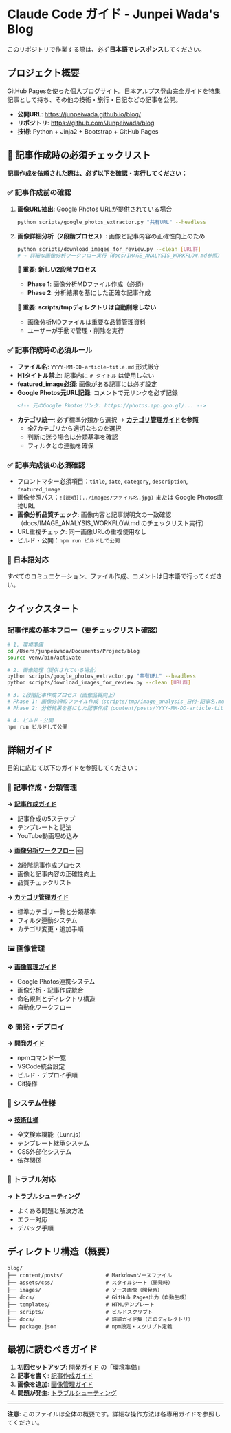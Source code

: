 # Claude Code ガイド - Junpei Wada's Blog

このリポジトリで作業する際は、必ず**日本語でレスポンス**してください。

## プロジェクト概要

GitHub Pagesを使った個人ブログサイト。日本アルプス登山完全ガイドを特集記事として持ち、その他の技術・旅行・日記などの記事を公開。

- **公開URL**: https://junpeiwada.github.io/blog/
- **リポジトリ**: https://github.com/Junpeiwada/blog
- **技術**: Python + Jinja2 + Bootstrap + GitHub Pages

## 🚨 記事作成時の必須チェックリスト

**記事作成を依頼された際は、必ず以下を確認・実行してください：**

### ✅ 記事作成前の確認
1. **画像URL抽出**: Google Photos URLが提供されている場合
   ```bash
   python scripts/google_photos_extractor.py "共有URL" --headless
   ```

2. **画像詳細分析（2段階プロセス）**: 画像と記事内容の正確性向上のため
   ```bash
   python scripts/download_images_for_review.py --clean [URL群]
   # → 詳細な画像分析ワークフロー実行（docs/IMAGE_ANALYSIS_WORKFLOW.md参照）
   ```
   
   **🔄 重要: 新しい2段階プロセス**
   - **Phase 1**: 画像分析MDファイル作成（必須）
   - **Phase 2**: 分析結果を基にした正確な記事作成
   
   **📁 重要: scripts/tmpディレクトリは自動削除しない**
   - 画像分析MDファイルは重要な品質管理資料
   - ユーザーが手動で管理・削除を実行

### ✅ 記事作成時の必須ルール
- **ファイル名**: `YYYY-MM-DD-article-title.md` 形式厳守
- **H1タイトル禁止**: 記事内に `# タイトル` は使用しない
- **featured_image必須**: 画像がある記事には必ず設定
- **Google Photos元URL記録**: コメントで元リンクを必ず記録
  ```markdown
  <!-- 元のGoogle Photosリンク: https://photos.app.goo.gl/... -->
  ```
- **カテゴリ統一**: 必ず標準分類から選択 → **[カテゴリ管理ガイド](docs/CATEGORY_GUIDE.md)を参照**
  - 全7カテゴリから適切なものを選択
  - 判断に迷う場合は分類基準を確認
  - フィルタとの連動を確保

### ✅ 記事完成後の必須確認
- フロントマター必須項目：`title`, `date`, `category`, `description`, `featured_image`
- 画像参照パス：`![説明](../images/ファイル名.jpg)` または Google Photos直接URL
- **画像分析品質チェック**: 画像内容と記事説明文の一致確認（docs/IMAGE_ANALYSIS_WORKFLOW.md のチェックリスト実行）
- URL重複チェック: 同一画像URLの重複使用なし
- ビルド・公開：`npm run ビルドして公開`

### 🔄 日本語対応
すべてのコミュニケーション、ファイル作成、コメントは日本語で行ってください。

## クイックスタート

### 記事作成の基本フロー（要チェックリスト確認）
```bash
# 1. 環境準備
cd /Users/junpeiwada/Documents/Project/blog
source venv/bin/activate

# 2. 画像処理（提供されている場合）
python scripts/google_photos_extractor.py "共有URL" --headless
python scripts/download_images_for_review.py --clean [URL群]

# 3. 2段階記事作成プロセス（画像品質向上）
# Phase 1: 画像分析MDファイル作成（scripts/tmp/image_analysis_日付-記事名.md）
# Phase 2: 分析結果を基にした記事作成（content/posts/YYYY-MM-DD-article-title.md）

# 4. ビルド・公開
npm run ビルドして公開
```

## 詳細ガイド

目的に応じて以下のガイドを参照してください：

### 📝 記事作成・分類管理
**→ [記事作成ガイド](docs/ARTICLE_GUIDE.md)**
- 記事作成の5ステップ
- テンプレートと記法
- YouTube動画埋め込み

**→ [画像分析ワークフロー](docs/IMAGE_ANALYSIS_WORKFLOW.md)** 🆕
- 2段階記事作成プロセス
- 画像と記事内容の正確性向上
- 品質チェックリスト

**→ [カテゴリ管理ガイド](docs/CATEGORY_GUIDE.md)**  
- 標準カテゴリ一覧と分類基準
- フィルタ連動システム
- カテゴリ変更・追加手順

### 🖼️ 画像管理
**→ [画像管理ガイド](docs/IMAGE_GUIDE.md)**
- Google Photos連携システム
- 画像分析・記事作成統合
- 命名規則とディレクトリ構造
- 自動化ワークフロー

### ⚙️ 開発・デプロイ
**→ [開発ガイド](docs/DEVELOPMENT.md)**
- npmコマンド一覧
- VSCode統合設定
- ビルド・デプロイ手順
- Git操作

### 🔧 システム仕様
**→ [技術仕様](docs/SYSTEM_SPECS.md)**
- 全文検索機能（Lunr.js）
- テンプレート継承システム
- CSS外部化システム
- 依存関係

### 🚨 トラブル対応
**→ [トラブルシューティング](docs/TROUBLESHOOTING.md)**
- よくある問題と解決方法
- エラー対応
- デバッグ手順

## ディレクトリ構造（概要）

```
blog/
├── content/posts/              # Markdownソースファイル
├── assets/css/                 # スタイルシート（開発時）
├── images/                     # ソース画像（開発時）
├── docs/                       # GitHub Pages出力（自動生成）
├── templates/                  # HTMLテンプレート
├── scripts/                    # ビルドスクリプト
├── docs/                       # 詳細ガイド集（このディレクトリ）
└── package.json                # npm設定・スクリプト定義
```

## 最初に読むべきガイド

1. **初回セットアップ**: [開発ガイド](docs/DEVELOPMENT.md) の「環境準備」
2. **記事を書く**: [記事作成ガイド](docs/ARTICLE_GUIDE.md)
3. **画像を追加**: [画像管理ガイド](docs/IMAGE_GUIDE.md)
4. **問題が発生**: [トラブルシューティング](docs/TROUBLESHOOTING.md)

---

**注意**: このファイルは全体の概要です。詳細な操作方法は各専用ガイドを参照してください。